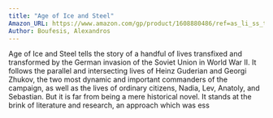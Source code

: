 ```yaml
---
title: "Age of Ice and Steel"
Amazon_URL: https://www.amazon.com/gp/product/1608880486/ref=as_li_ss_tl?ie=UTF8&linkCode=ll1&tag=internetbo00a-20
Author: Boufesis, Alexandros
---
```

Age of Ice and Steel tells the story of a handful of lives transfixed and transformed by the German invasion of the Soviet Union in World War II.  It follows the parallel and intersecting lives of Heinz Guderian and Georgi Zhukov, the two most dynamic and important commanders of the campaign, as well as the lives of ordinary citizens, Nadia, Lev, Anatoly, and Sebastian.  But it is far from being a mere historical novel. It stands at the brink of literature and research, an approach which was ess